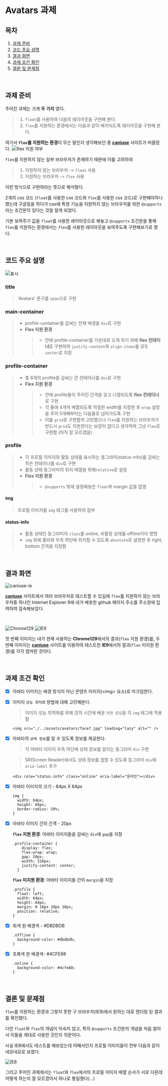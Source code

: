 # Avatars 과제

## 목차

1. [과제 준비](#과제-준비)
1. [코드 주요 설명](#코드-주요-설명)
1. [결과 화면](#결과-화면)
1. [과제 조건 확인](#과제-조건-확인)
1. [결론 및 문제점](#결론-및-문제점)

<br />

## 과제 준비

주어진 과제는 크게 **두 가지** 였다. <br />

> 1. `float`를 사용하여 다음의 레이아웃을 구현해 본다.
> 1. `flex`를 지원하는 환경에서는 다음과 같이 배치되도록 레이아웃을 구현해 본다.

여기서 **`flex`를 지원하는 환경**이 무슨 말인지 생각해보던 중 [**caniuse**](https://caniuse.com/) 사이트가 떠올랐다.
![flex 지원 여부](./../assets/images/caniuse-flex.jpg)

`flex`를 지원하지 않는 일부 브라우저가 존재하기 때문에 이를 고려하여

> 1. 지원하지 않는 브라우저 -> `float` 사용
> 1. 지원하는 브라우저 -> `flex` 사용

이런 방식으로 구현하라는 뜻으로 해석했다.

2개의 css 코드 (`float`를 사용한 css 코드와 `flex`를 사용한 css 코드)로 구현해야하나 했는데 구글링을 하다가 css에 특정 기능을 지원하지 않는 브라우저를 위한 `@supports`라는 조건문이 있다는 것을 알게 되었다.

기본 보여주기 값을 `float`를 사용한 레이아웃으로 해놓고 `@supports` 조건문을 통해 `flex`를 지원하는 환경에서는 `flex`를 사용한 레이아웃을 보여주도록 구현해보기로 했다.

<br />

## 코드 주요 설명

![표시](./../assets/images/labelled.jpg)

### title

> 'Avatars' 문구를 `span`으로 구현

### main-container

> - profile-container를 감싸는 전체 배경을 `div`로 구현
> - **Flex 지원 환경**
>   > - 안에 profile-container를 가운데로 오게 하기 위해 **flex 컨테이너**로 구현하여 `justify-content`와 `align-items`를 모두 `center`로 지정

### profile-container

> - 총 8개의 profile을 감싸는 큰 컨테이너를 `div`로 구현
> - **Flex 지원 환경**
>   > - 안에 profile들이 주어진 간격을 갖고 나열되도록 **flex 컨테이너**로 구현
>   > - 각 줄에 4개씩 배열되도록 적절한 width를 지정한 후 `wrap` 설정을 주어 5개째부터는 다음줄로 넘어가도록 구현
>   > - 이를 `grid`로 구현할까 고민했으나 `flex`를 지원하는 브라우저가 반드시 `grid`도 지원한다는 보장이 없다고 생각하여 그냥 `flex`로 구현함 (아직 잘 모르겠음)

### profile

> - 각 프로필 이미지와 활동 상태를 표시하는 동그라미(status-info)를 감싸는 작은 컨테이너를 `div`로 구현
> - 활동 상태 동그라미의 위치 배열을 위해`relative`로 설정
> - **Flex 지원 환경**
>   > - `@supports` 밖에 설정해놓은 `float`와 margin 값을 없앰

#### img

> 프로필 이미지를 `img` 태그를 사용하여 첨부

#### status-info

> - 활동 상태인 동그라미의 `class`를 online, 비활동 상태를 offline이라 명명
> - `img` 위에 올라와 우측 하단에 위치할 수 있도록 `absolute`로 설정한 후 right, bottom 간격을 지정함

<br />

## 결과 화면

![caniuse-ie](./../assets/images/caniuse-ie.jpg)

[**caniuse**](https://caniuse.com/) 사이트에서 여러 브라우저로 테스트할 수 있길래 `flex`를 지원하지 않는 브라우저중 하나인 Internet Explorer 9에 내가 배포한 github 페이지 주소를 주소창에 입력하여 접속해보았다.

<br />

![Chrome129](./../assets/images/shrinked-window.jpg)
![IE9](./../assets/images/ie9.jpg)

첫 번째 이미지는 내가 현재 사용하는 **Chrome129**에서의 결과(`flex` 지원 환경)를, 두번째 이미지는 [**caniuse**](https://caniuse.com/) 사이트를 이용하여 테스트한 **IE9**에서의 결과(`flex` 미지원 환경)를 각각 캡쳐한 것이다.

<br />

## 과제 조건 확인

- [x] 아바타 이미지는 배경 방식이 아닌 콘텐츠 이미지(\<img\> 요소)로 마크업한다. <br/>
- [x] 이미지 `성능 최적화` 방법에 대해 고민해본다. <br/>

  > 이미지 성능 최적화를 위해 강의 시간에 배운 `지연 로딩`을 각 `img` 태그에 적용함

  ```
  <img src="./../assets/avatars/face7.jpg" loading="lazy" alt="" />
  ```

- [x] 아바타의 `상태 정보`를 알 수 있도록 정보를 제공한다. <br/>

  > 각 아바타 이미지 우측 하단에 상태 정보를 알리는 동그라미 `div` 구현

  > SR(Screen Reader)에서도 상태 정보를 접할 수 있도록 동그라미 `div`에 `aria-label` 추가

  ```
  <div role="status-info" class="online" aria-label="온라인"></div>
  ```

- [x] 아바타 이미지의 크기 - 64px X 64px <br/>

  ```
  img {
    width: 64px;
    height: 64px;
    border-radius: 50%;
  }
  ```

- [x] 아바타 이미지 간의 간격 - 20px <br/>

  **`flex` 지원 환경**: 아바타 이미지들을 감싸는 `div`에 `gap`을 지정

  ```
  .profile-container {
      display: flex;
      flex-wrap: wrap;
      gap: 20px;
      width: 316px;
      justify-content: center;
    }
  ```

  **`flex` 미지원 환경**: 아바타 이미지들 간의 `margin`을 지정

  ```
  .profile {
    float: left;
    width: 64px;
    height: 64px;
    margin: 0 10px 20px 10px;
    position: relative;
  }
  ```

- [x] 회색 원 배경색 - #DBDBDB <br/>

  ```
  .offline {
    background-color: #dbdbdb;
  }
  ```

- [x] 초록색 원 배경색- #4CFE88 <br/>

  ```
  .online {
    background-color: #4cfe88;
  }
  ```

<br />

## 결론 및 문제점

`flex`를 지원하는 환경과 그렇지 못한 구 브라우저(IE9)에서 원하는 대로 렌더링 된 결과를 확인했다.

다만 `float`와 `flex`의 개념이 익숙치 않고, 특히 `@supports` 조건문의 개념을 처음 알아서 이들을 제대로 사용한 것인지 의문이다.

사실 IE8에서도 테스트를 해보았는데 어째서인지 프로필 이미지들이 전부 다음과 같이 네모네모로 보였다.

![IE8](./../assets/images/ie8.jpg)

그리고 주어진 과제에서는 `float`와 `flex`에서의 프로필 이미지 배열 순서가 서로 다른데 어떻게 하는지 잘 모르겠어서 하나로 통일했다(...)
